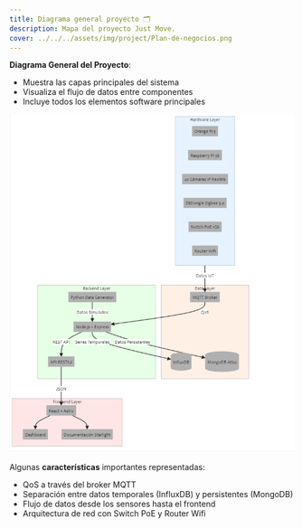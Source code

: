 ```yaml
---
title: Diagrama general proyecto 🗂️
description: Mapa del proyecto Just Move.
cover: ../../../assets/img/project/Plan-de-negocios.png
---
```



**Diagrama General del Proyecto**:

- Muestra las capas principales del sistema
- Visualiza el flujo de datos entre componentes
- Incluye todos los elementos software principales

[![diagrama general del proyecto](../../../assets/img/schemas/infraDiagram.png)](https://drive.google.com/file/d/1v2a4tjJZEsRwuvMvf2zrYCt2wSmz_FLU/view?usp=sharing)

Algunas **características** importantes representadas:

- QoS a través del broker MQTT
- Separación entre datos temporales (InfluxDB) y persistentes (MongoDB)
- Flujo de datos desde los sensores hasta el frontend
- Arquitectura de red con Switch PoE y Router Wifi